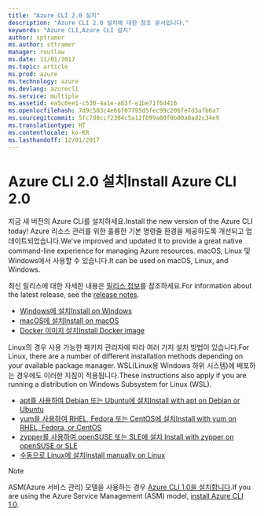 ```yaml
---
title: "Azure CLI 2.0 설치"
description: "Azure CLI 2.0 설치에 대한 참조 문서입니다."
keywords: "Azure CLI,Azure CLI 설치"
author: sptramer
ms.author: sttramer
manager: routlaw
ms.date: 11/01/2017
ms.topic: article
ms.prod: azure
ms.technology: azure
ms.devlang: azurecli
ms.service: multiple
ms.assetid: ea5c0ee1-c530-4a1e-a83f-e1be71f6d416
ms.openlocfilehash: 7d9c503c4e66f07795d5fec99c206fe7d3afb6a7
ms.sourcegitcommit: 5fc7d8ccf2304c5a12fb99a80f0b00a0ad2c34e9
ms.translationtype: HT
ms.contentlocale: ko-KR
ms.lasthandoff: 12/01/2017
---
```

# <a name="install-azure-cli-20"></a><span data-ttu-id="dd67b-104">Azure CLI 2.0 설치</span><span class="sxs-lookup"><span data-stu-id="dd67b-104">Install Azure CLI 2.0</span></span>

<span data-ttu-id="dd67b-105">지금 새 버전의 Azure CLI를 설치하세요.</span><span class="sxs-lookup"><span data-stu-id="dd67b-105">Install the new version of the Azure CLI today!</span></span>
<span data-ttu-id="dd67b-106">Azure 리소스 관리를 위한 훌륭한 기본 명령줄 환경을 제공하도록 개선되고 업데이트되었습니다.</span><span class="sxs-lookup"><span data-stu-id="dd67b-106">We've improved and updated it to provide a great native command-line experience for managing Azure resources.</span></span>
<span data-ttu-id="dd67b-107">macOS, Linux 및 Windows에서 사용할 수 있습니다.</span><span class="sxs-lookup"><span data-stu-id="dd67b-107">It can be used on macOS, Linux, and Windows.</span></span>

<span data-ttu-id="dd67b-108">최신 릴리스에 대한 자세한 내용은 [릴리스 정보](release-notes-azure-cli.md)를 참조하세요.</span><span class="sxs-lookup"><span data-stu-id="dd67b-108">For information about the latest release, see the [release notes](release-notes-azure-cli.md).</span></span>

* [<span data-ttu-id="dd67b-109">Windows에 설치</span><span class="sxs-lookup"><span data-stu-id="dd67b-109">Install on Windows</span></span>](install-azure-cli-windows.md)
* [<span data-ttu-id="dd67b-110">macOS에 설치</span><span class="sxs-lookup"><span data-stu-id="dd67b-110">Install on macOS</span></span>](install-azure-cli-macos.md)
* [<span data-ttu-id="dd67b-111">Docker 이미지 설치</span><span class="sxs-lookup"><span data-stu-id="dd67b-111">Install Docker image</span></span>](install-azure-cli-docker.md)

<span data-ttu-id="dd67b-112">Linux의 경우 사용 가능한 패키지 관리자에 따라 여러 가지 설치 방법이 있습니다.</span><span class="sxs-lookup"><span data-stu-id="dd67b-112">For Linux, there are a number of different installation methods depending on your available package manager.</span></span> <span data-ttu-id="dd67b-113">WSL(Linux용 Windows 하위 시스템)에 배포하는 경우에도 이러한 지침이 적용됩니다.</span><span class="sxs-lookup"><span data-stu-id="dd67b-113">These instructions also apply if you are running a distribution on Windows Subsystem for Linux (WSL).</span></span>

* [<span data-ttu-id="dd67b-114">apt를 사용하여 Debian 또는 Ubuntu에 설치</span><span class="sxs-lookup"><span data-stu-id="dd67b-114">Install with apt on Debian or Ubuntu</span></span>](install-azure-cli-apt.md)
* [<span data-ttu-id="dd67b-115">yum을 사용하여 RHEL, Fedora 또는 CentOS에 설치</span><span class="sxs-lookup"><span data-stu-id="dd67b-115">Install with yum on RHEL, Fedora, or CentOS </span></span>](install-azure-cli-yum.md)
* [<span data-ttu-id="dd67b-116">zypper를 사용하여 openSUSE 또는 SLE에 설치 </span><span class="sxs-lookup"><span data-stu-id="dd67b-116">Install with zypper on openSUSE or SLE </span></span>](install-azure-cli-zypper.md)
* [<span data-ttu-id="dd67b-117">수동으로 Linux에 설치</span><span class="sxs-lookup"><span data-stu-id="dd67b-117">Install manually on Linux</span></span>](install-azure-cli-linux.md)

> [!NOTE]
> <span data-ttu-id="dd67b-118">ASM(Azure 서비스 관리) 모델을 사용하는 경우 [Azure CLI 1.0을 설치합니다](/azure/cli-install-nodejs).</span><span class="sxs-lookup"><span data-stu-id="dd67b-118">If you are using the Azure Service Management (ASM) model, [install Azure CLI 1.0](/azure/cli-install-nodejs).</span></span>

